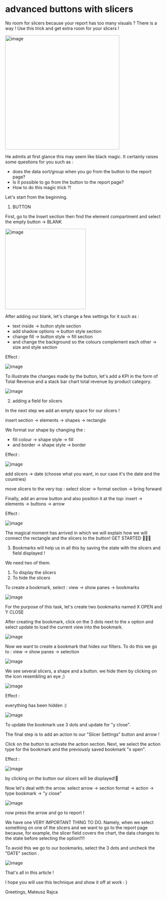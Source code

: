 # advanced buttons with slicers
No room for slicers because your report has too many visuals ? There is a way !
Use this trick and get extra room for your slicers ! 


<img width="366" alt="image" src="https://github.com/RajcaPro/advanced-buttons-with-slicers/assets/175021059/922de6c8-9cbc-4519-8b2a-2ac9a1794af2">


He admits at first glance this may seem like black magic. It certainly raises some questions for you such as :
- does the data sort/group when you go from the button to the report page?
- Is it possible to go from the button to the report page?
- How to do this magic trick ?!

Let's start from the beginning. 

1. BUTTON 

First, go to the Insert section then find the element compartment and select the empty button -> BLANK

<img width="258" alt="image" src="https://github.com/RajcaPro/advanced-buttons-with-slicers/assets/175021059/70910ecb-49ca-4e5b-ae34-0b5600e2f844">

After adding our blank, let's change a few settings for it such as : 
- text inside -> button style section 
- add shadow options -> button style section 
- change fill -> button style -> fill section
- and change the background so the colours complement each other -> size and style section 

Effect :

![image](https://github.com/RajcaPro/advanced-buttons-with-slicers/assets/175021059/d001b8a5-5fa8-4fc2-a378-4be62c7d0caf)


To illustrate the changes made by the button, let's add a KPI in the form of Total Revenue and a stack bar chart total revenue by product category.

![image](https://github.com/RajcaPro/advanced-buttons-with-slicers/assets/175021059/070fc57e-72f6-4dfe-b344-17ef58247476)

2. adding a field for slicers

In the next step we add an empty space for our slicers !

insert section -> elements -> shapes -> rectangle

We format our shape by changing the :

- fill colour -> shape style -> fill
- and border -> shape style -> border

Effect :

![image](https://github.com/RajcaPro/advanced-buttons-with-slicers/assets/175021059/2eb93698-02b1-412c-8e99-00501d4c8de2)

add slicers -> date (choose what you want, in our case it's the date and the countries)

move slicers to the very top : select slicer -> format section -> bring forward

Finally, add an arrow button and also position it at the top: insert -> elements -> buttons -> arrow


Effect :

![image](https://github.com/RajcaPro/advanced-buttons-with-slicers/assets/175021059/f4fee647-92d5-4c3e-a3bb-18b7836bd5f2)

The magical moment has arrived in which we will explain how we will connect the rectangle and the slicers to the button!  GET STARTED 🚀🚀🚀

3. Bookmarks will help us in all this by saving the state with the slicers and field displayed !

We need two of them.
1) To display the slicers 
2) To hide the slicers

To create a bookmark, select : view -> show panes -> bookmarks

![image](https://github.com/RajcaPro/advanced-buttons-with-slicers/assets/175021059/82d8c712-970e-4f83-902d-c0036b2e0b0f)

For the purpose of this task, let's create two bookmarks named X OPEN and Y CLOSE 

After creating the bookmark, click on the 3 dots next to the x option and select update to load the current view into the bookmark.

![image](https://github.com/RajcaPro/advanced-buttons-with-slicers/assets/175021059/5ca42e6b-c411-41e9-852e-25b39b056450)

Now we want to create a bookmark that hides our filters. 
To do this we go to : view -> show panes -> selection

![image](https://github.com/RajcaPro/advanced-buttons-with-slicers/assets/175021059/dedda922-a157-49e0-8567-b6a3edb3da35)

We see several slicers, a shape and a button. we hide them by clicking on the icon resembling an eye ;)


![image](https://github.com/RajcaPro/advanced-buttons-with-slicers/assets/175021059/10b4c85b-28a3-4d5d-9f9b-0f956360ccce)

Effect :

everything has been hidden :) 

![image](https://github.com/RajcaPro/advanced-buttons-with-slicers/assets/175021059/ec7722cd-36b0-4c8d-a3c2-0f58feed8ac6)

To update the bookmark use 3 dots and update for "y close".

The final step is to add an action to our "Slicer Settings" button and arrow !

Click on the button to activate the action section.
Next, we select the action type for the bookmark and the previously saved bookmark "x open".

Effect :

![image](https://github.com/RajcaPro/advanced-buttons-with-slicers/assets/175021059/4501e107-39ab-4a2e-a53b-8e6d980484e6)

by clicking on the button our slicers will be displayed!🚀

Now let's deal with the arrow.
select arrow -> section format -> action -> type bookmark -> "y close"

![image](https://github.com/RajcaPro/advanced-buttons-with-slicers/assets/175021059/c5ffdcd7-bbc6-4fdd-8754-c25416f5be3b)

now press the arrow and go to report !

We have one VERY IMPORTANT THING TO DO.
Namely, when we select something on one of the slicers and we want to go to the report page because, for example, the slicer field covers the chart, the data changes to the state before selecting the option!!!!


To avoid this we go to our bookmarks, select the 3 dots and uncheck the "DATE" section .

![image](https://github.com/RajcaPro/advanced-buttons-with-slicers/assets/175021059/02886c13-525f-4daa-8fe2-7065e6045338)

That's all in this article ! 

I hope you will use this technique and show it off at work : ) 

Greetings,
Mateusz Rajca





